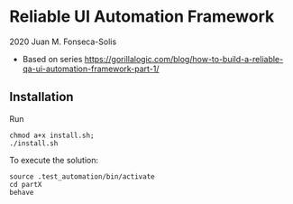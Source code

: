 # Reliable UI Automation Framework

2020 Juan M. Fonseca-Solis
* Based on series https://gorillalogic.com/blog/how-to-build-a-reliable-qa-ui-automation-framework-part-1/

## Installation
Run 

```
chmod a+x install.sh;
./install.sh
```

To execute the solution:
```
source .test_automation/bin/activate
cd partX
behave
``` 
